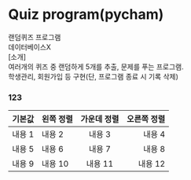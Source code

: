 # Quiz program(pycham)
랜덤퀴즈 프로그램<br>
데이터베이스X<br>
[소개]<br>
여러개의 퀴즈 중 랜덤하게 5개를 추출, 문제를 푸는 프로그램.<br>
학생관리, 회원가입 등 구현(단, 프로그램 종료 시 기록 삭제)<br>

### 123

|기본값|왼쪽 정렬|가운데 정렬|오른쪽 정렬|
|---|:---|:---:|---:|
|내용 1|내용 2|내용 3|내용 4|
|내용 5|내용 6|내용 7|내용 8|
|내용 9|내용 10|내용 11|내용 12|
